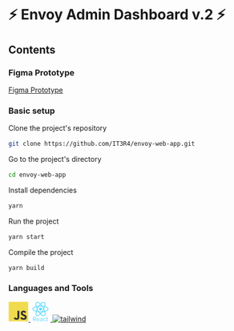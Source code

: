# ⚡ Envoy Admin Dashboard v.2 ⚡

## Contents
### Figma Prototype
[Figma Prototype](https://www.figma.com/proto/89fJaBqCLlvmsqL2QcfTBl/ENVOY-ADMIN-PROTOTYPE?node-id=2%3A6&scaling=scale-down&page-id=0%3A1&starting-point-node-id=2%3A6)

### Basic setup
Clone the project's repository
```bash
git clone https://github.com/IT3R4/envoy-web-app.git
```

Go to the project's directory
```bash
cd envoy-web-app
```

Install dependencies
```bash
yarn
```

Run the project
```bash
yarn start
```

Compile the project
```bash
yarn build
```

### Languages and Tools
<a href="https://developer.mozilla.org/en-US/docs/Web/JavaScript" target="_blank" rel="noreferrer">
    <img src="https://raw.githubusercontent.com/devicons/devicon/master/icons/javascript/javascript-original.svg" alt="javascript" width="40" height="40"/>
</a>
<a href="https://reactjs.org/" target="_blank" rel="noreferrer">
    <img src="https://raw.githubusercontent.com/devicons/devicon/master/icons/react/react-original-wordmark.svg" alt="react" width="40" height="40"/>
</a>
<a href="https://tailwindcss.com/" target="_blank" rel="noreferrer">
    <img src="https://www.vectorlogo.zone/logos/tailwindcss/tailwindcss-icon.svg" alt="tailwind" width="40" height="40"/>
</a>
